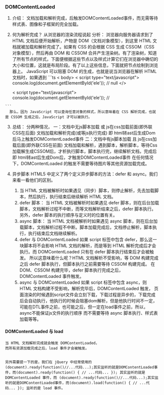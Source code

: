 ### DOMContentLoaded
  1. 介绍：
    文档加载和解析完成，后触发DOMContentLoaded事件，而无需等待样式表、图像和子框架的完全加载。
  
  2. 何为解析完成？
    从浏览器的渲染流程说起
    分析：
      浏览器向服务器请求到了 HTML 文档后便开始解析，产物是 DOM（文档对象模型），到这里 HTML 文档就被加载和解析完成了。如果有 CSS 的会根据 CSS 生成 CSSOM（CSS 对象模型），然后再由 DOM 和 CSSOM 合并产生渲染树。有了渲染树，知道了所有节点的样式，下面便根据这些节点以及样式计算它们在浏览器中确切的大小和位置，这就是布局阶段。有了以上这些信息，下面就把节点绘制到浏览器上。
      JavaScript 可以阻塞 DOM 的生成，也就是说当浏览器在解析 HTML 文档时，如果遇到
    ```ts
      < body>
        < script type="text/javascript">
        console.log(document.getElementById('ele')); // null
        </>
        <div id="ele"></div>
        < script type="text/javascript">
        console.log(document.getElementById('ele')); // <div id="ele"></div>
        </>
      </body>
    ```
      那么，因为 JavaScript 可以查询任意对象的样式，所以意味着在 CSS 解析完成，也就是 CSSOM 生成之后，JavaScript 才可以被执行。

  3. 总结：
    分两种情况，
      一：文档中无js脚本加载 或 js在css加载前面(即外联CSS在后面)
        文档加载和解析完成(或等js执行完成) 即 html转ast后生成Dom后马上触发DOMContentLoaded事件
      二：文档中有js脚本加载 且 js在css加载后面(即外联CSS在前面)
        文档加载和解析，遇到脚本，解析脚本，等待Css加载解生成CSSOM后，才析执行脚本，脚本执行完，继续解析文档，完成后 即 html转ast后生成Dom后，才触发DOMContentLoaded事件
      在任何情况下，DOMContentLoaded 的触发不需要等待图片等其他资源加载完成。

  4. 异步脚本
      HTML5 中定义了两个定义异步脚本的方法：defer 和 async。我们来看一看他们的区别。
      1. 当 HTML 文档被解析时如果遇见（同步）脚本，则停止解析，先去加载脚本，然后执行，执行结束后继续解析 HTML 文档。
      2. defer 脚本：
            当 HTML 文档被解析时如果遇见 defer 脚本，则在后台加载脚本，文档解析过程不中断，而等文档解析结束之后，defer 脚本执行。另外，defer 脚本的执行顺序与定义时的位置有关。
      3. async 脚本：
            当 HTML 文档被解析时如果遇见 async 脚本，则在后台加载脚本，文档解析过程不中断。脚本加载完成后，文档停止解析，脚本执行，执行结束后文档继续解析。
      4. defer 与 DOMContentLoaded
          如果 script 标签中包含 defer，那么这一块脚本将不会影响 HTML 文档的解析，而是等到 HTML 解析完成后才会执行。而 DOMContentLoaded 只有在 defer 脚本执行结束后才会被触发。 所以这意味着什么呢？HTML 文档解析不受影响，等 DOM 构建完成之后 defer 脚本执行，但脚本执行之前需要等待 CSSOM 构建完成。
        在 DOM、CSSOM 构建完毕，defer 脚本执行完成之后，DOMContentLoaded 事件触发。
      5. async 与 DOMContentLoaded
          如果 script 标签中包含 async，则 HTML 文档构建不受影响，解析完毕后，DOMContentLoaded 触发，
          页面渲染的时候遇到script文件会立刻下载，下载过程是异步的，下载完成后会自动执行，他执行的时候会阻塞dom解析，但是他执行时间不一定，可能在DTL事件之前，也可能之后，但一定在load事件之前，所以，async不能保证js文件的执行顺序
        而不需要等待 async 脚本执行、样式表加载等等。

  #### DOMContentLoaded 与 load
    当 HTML 文档解析完成就会触发 DOMContentLoaded，
    而所有资源加载完成之后，load 事件才会被触发。
    
    
    另外需要提一下的是，我们在 jQuery 中经常使用的 (document).ready(function()//...代码...);其实监听的就是DOMContentLoaded事件，而(document).ready(function() { // ...代码... }); 其实监听的就是 DOMContentLoaded 事件，而 (document).ready(function()//...代码...);其实监听的就是DOMContentLoaded事件，而(document).load(function() { // ...代码... }); 监听的是 load 事件。
